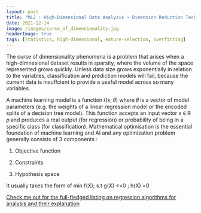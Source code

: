 ```yaml
---
layout: post
title: "ML2 : High-Dimensional Data Analysis ~ Dimension Reduction Techniques"
date: 2021-12-14
image: /images/curse_of_dimensionality.jpg
headerImage: true
tags: [statistics, high-dimensional, eature-selection, overfitting] 
---
```


The curse of dimensionality phenomena is a problem that arises when a high-dimnesional dataset results in sparsity, where the volume of the space represented grows quickly. Unless data size grows exponentially in relation to the variables, classification and prediction models will fail, because the current data is insuffcient to provide a useful model across so many variables. 


A machine learning model is a function 𝑓(x; 𝜃) where 𝜃 is a vector of model parameters (e.g. the weights of a linear regression model or the encoded splits of a decision tree model). This function accepts an input vector x ∈ R 𝑝 and produces a real output (for regression) or probability of being in a specific class (for classification). Mathematical optimisation is the essential foundation of machine learning and AI and any optimization problem generally consists of 3 components : 

1) Objective function

2) Constraints

3) Hypothesis space 

It usually takes the form of min f(X); s.t g(X) <=0 ; h(X) =0

  
[Check me out for the full-fledged listing on regression algorithms for analysis and their explanation](https://anannya2021.github.io/blog/2021/12/06/regression)


